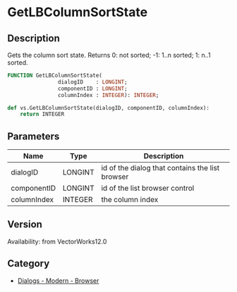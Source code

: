 # GetLBColumnSortState

## Description
Gets the column sort state. Returns 0: not sorted; -1: 1..n sorted; 1: n..1 sorted.

```pascal
FUNCTION GetLBColumnSortState(
				dialogID    : LONGINT;
				componentID : LONGINT;
				columnIndex : INTEGER): INTEGER;
```

```python
def vs.GetLBColumnSortState(dialogID, componentID, columnIndex):
    return INTEGER
```

## Parameters
|Name|Type|Description|
|---|---|---|
|dialogID|LONGINT|id of the dialog that contains the list browser|
|componentID|LONGINT|id of the list browser control|
|columnIndex|INTEGER|the column index|

## Version
Availability: from VectorWorks12.0

## Category
* [Dialogs - Modern - Browser](../Categories/Dialogs%20-%20Modern%20-%20Browser.md)
